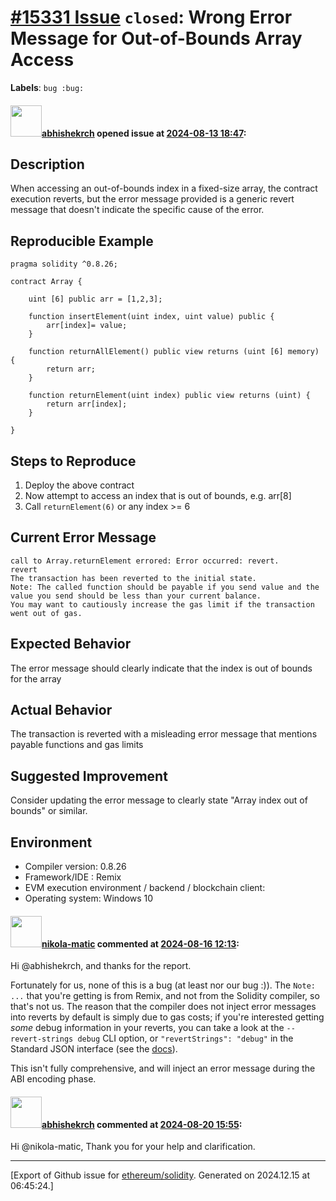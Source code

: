 # [\#15331 Issue](https://github.com/ethereum/solidity/issues/15331) `closed`: Wrong Error Message for Out-of-Bounds Array Access
**Labels**: `bug :bug:`


#### <img src="https://avatars.githubusercontent.com/u/32829343?u=72077ebaebce7c31978a36c701f8da181f298af8&v=4" width="50">[abhishekrch](https://github.com/abhishekrch) opened issue at [2024-08-13 18:47](https://github.com/ethereum/solidity/issues/15331):

## Description

When accessing an out-of-bounds index in a fixed-size array, the contract execution reverts, but the error message provided is a generic revert message that doesn't indicate the specific cause of the error. 

## Reproducible Example


```solidity
pragma solidity ^0.8.26;

contract Array {
    
    uint [6] public arr = [1,2,3];

    function insertElement(uint index, uint value) public {
        arr[index]= value;
    }

    function returnAllElement() public view returns (uint [6] memory) {
        return arr;
    }

    function returnElement(uint index) public view returns (uint) {
        return arr[index];
    }

}

```

## Steps to Reproduce

1. Deploy the above contract
2. Now attempt to access an index that is out of bounds, e.g. arr[8]
3. Call `returnElement(6)` or any index >= 6

## Current Error Message
```
call to Array.returnElement errored: Error occurred: revert.
revert
The transaction has been reverted to the initial state.
Note: The called function should be payable if you send value and the value you send should be less than your current balance.
You may want to cautiously increase the gas limit if the transaction went out of gas.
```

## Expected Behavior
The error message should clearly indicate that the index is out of bounds for the array


## Actual Behavior
The transaction is reverted with a misleading error message that mentions payable functions and gas limits

## Suggested Improvement
Consider updating the error message to clearly state "Array index out of bounds" or similar. 

## Environment

- Compiler version: 0.8.26
- Framework/IDE : Remix
- EVM execution environment / backend / blockchain client:
- Operating system: Windows 10


<!--
Please provide a *minimal* source code example to trigger the bug you have found.
Please also mention any command-line flags that are necessary for triggering the bug.
Provide as much information as necessary to reproduce the bug.

```solidity
// Some *minimal* Solidity source code to reproduce the bug.
// ...
```
-->


#### <img src="https://avatars.githubusercontent.com/u/4415530?u=dc3db70e8fbd03f92ca81ee173d57774ce61084d&v=4" width="50">[nikola-matic](https://github.com/nikola-matic) commented at [2024-08-16 12:13](https://github.com/ethereum/solidity/issues/15331#issuecomment-2293397150):

Hi @abhishekrch, and thanks for the report.

Fortunately for us, none of this is a bug (at least nor our bug :)). The `Note: ...` that you're getting is from Remix, and not from the Solidity compiler, so that's not us. The reason that the compiler does not inject error messages into reverts by default is simply due to gas costs; if you're interested getting *some* debug information in your reverts, you can take a look at the `--revert-strings debug` CLI option, or `"revertStrings": "debug"` in the Standard JSON interface (see the [docs](https://docs.soliditylang.org/en/latest/using-the-compiler.html#compiler-api)).

This isn't fully comprehensive, and will inject an error message during the ABI encoding phase.

#### <img src="https://avatars.githubusercontent.com/u/32829343?u=72077ebaebce7c31978a36c701f8da181f298af8&v=4" width="50">[abhishekrch](https://github.com/abhishekrch) commented at [2024-08-20 15:55](https://github.com/ethereum/solidity/issues/15331#issuecomment-2299194816):

Hi @nikola-matic,
Thank you for your help and clarification.


-------------------------------------------------------------------------------



[Export of Github issue for [ethereum/solidity](https://github.com/ethereum/solidity). Generated on 2024.12.15 at 06:45:24.]
